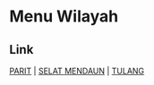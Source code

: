 # Menu Wilayah

## Link

[PARIT](https://github.com/gigit-pemilu/pemilu-2024-21-kepulauan-riau/tree/main/pilpres/hitung-suara/sub/21-kepulauan-riau/sub/02-karimun/sub/13-selat-gelam/sub/2001-parit)
 | 
[SELAT MENDAUN](https://github.com/gigit-pemilu/pemilu-2024-21-kepulauan-riau/tree/main/pilpres/hitung-suara/sub/21-kepulauan-riau/sub/02-karimun/sub/13-selat-gelam/sub/2003-selat-mendaun)
 | 
[TULANG](https://github.com/gigit-pemilu/pemilu-2024-21-kepulauan-riau/tree/main/pilpres/hitung-suara/sub/21-kepulauan-riau/sub/02-karimun/sub/13-selat-gelam/sub/2002-tulang)

